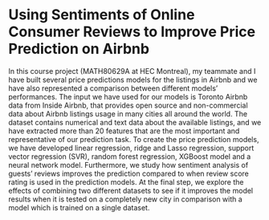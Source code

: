 # Using Sentiments of Online Consumer Reviews to Improve Price Prediction on Airbnb

In this course project (MATH80629A at HEC Montreal), my teammate and I have built several price predictions models for the listings in Airbnb and we have also represented a comparison between different models’ performances. The input we have used for our models is Toronto Airbnb data from Inside Airbnb, that provides open source and non-commercial data about Airbnb listings usage in many cities all around the world. The dataset contains numerical and text data about the available listings, and we have extracted more than 20 features that are the most important and representative of our prediction task. To create the price prediction models, we have developed linear regression, ridge and Lasso regression, support vector regression (SVR), random forest regression, XGBoost model and a neural network model. Furthermore, we study how sentiment analysis of guests’ reviews improves the prediction compared to when review score rating is used in the prediction models. At the final step, we explore the effects of combining two different datasets to see if it improves the model results when it is tested on a completely new city in comparison with a model which is trained on a single dataset.
